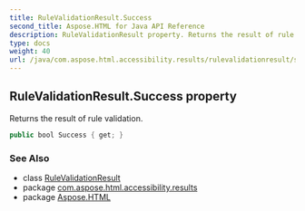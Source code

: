 ```yaml
---
title: RuleValidationResult.Success
second_title: Aspose.HTML for Java API Reference
description: RuleValidationResult property. Returns the result of rule validation
type: docs
weight: 40
url: /java/com.aspose.html.accessibility.results/rulevalidationresult/success/
---
```

## RuleValidationResult.Success property

Returns the result of rule validation.

```java
public bool Success { get; }
```

### See Also

* class [RuleValidationResult](../)
* package [com.aspose.html.accessibility.results](../../../com.aspose.html.accessibility.results/)
* package [Aspose.HTML](../../../)
